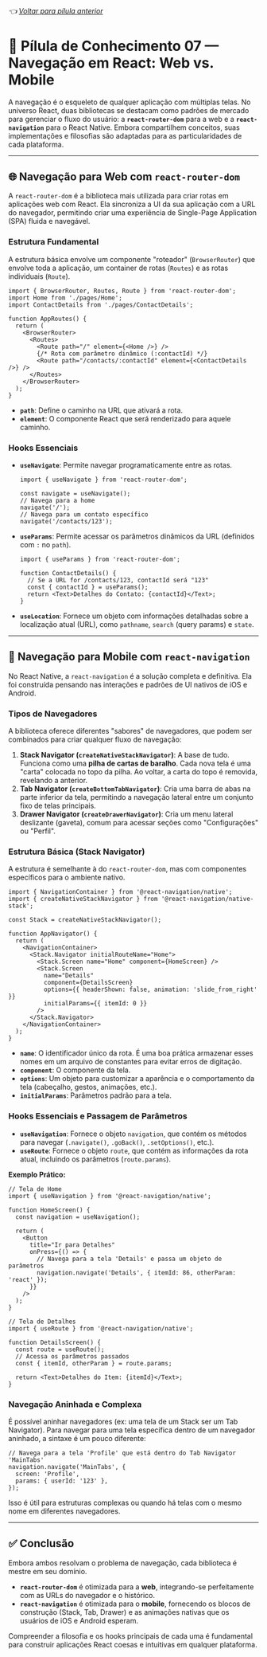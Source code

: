 ###### 👈 [Voltar para pílula anterior](https://github.com/ewerton5/reactJS-knowledge-nuggets/blob/main/content/006-design-system.md)

# 📘 Pílula de Conhecimento 07 — Navegação em React: Web vs. Mobile

A navegação é o esqueleto de qualquer aplicação com múltiplas telas. No universo React, duas bibliotecas se destacam como padrões de mercado para gerenciar o fluxo do usuário: a **`react-router-dom`** para a web e a **`react-navigation`** para o React Native. Embora compartilhem conceitos, suas implementações e filosofias são adaptadas para as particularidades de cada plataforma.

---

## 🌐 Navegação para Web com `react-router-dom`

A `react-router-dom` é a biblioteca mais utilizada para criar rotas em aplicações web com React. Ela sincroniza a UI da sua aplicação com a URL do navegador, permitindo criar uma experiência de Single-Page Application (SPA) fluida e navegável.

### Estrutura Fundamental

A estrutura básica envolve um componente "roteador" (`BrowserRouter`) que envolve toda a aplicação, um container de rotas (`Routes`) e as rotas individuais (`Route`).

```tsx
import { BrowserRouter, Routes, Route } from 'react-router-dom';
import Home from './pages/Home';
import ContactDetails from './pages/ContactDetails';

function AppRoutes() {
  return (
    <BrowserRouter>
      <Routes>
        <Route path="/" element={<Home />} />
        {/* Rota com parâmetro dinâmico (:contactId) */}
        <Route path="/contacts/:contactId" element={<ContactDetails />} />
      </Routes>
    </BrowserRouter>
  );
}
```

* **`path`**: Define o caminho na URL que ativará a rota.
* **`element`**: O componente React que será renderizado para aquele caminho.

### Hooks Essenciais

* **`useNavigate`**: Permite navegar programaticamente entre as rotas.
    ```tsx
    import { useNavigate } from 'react-router-dom';

    const navigate = useNavigate();
    // Navega para a home
    navigate('/');
    // Navega para um contato específico
    navigate('/contacts/123');
    ```
* **`useParams`**: Permite acessar os parâmetros dinâmicos da URL (definidos com `:` no `path`).
    ```tsx
    import { useParams } from 'react-router-dom';

    function ContactDetails() {
      // Se a URL for /contacts/123, contactId será "123"
      const { contactId } = useParams();
      return <Text>Detalhes do Contato: {contactId}</Text>;
    }
    ```
* **`useLocation`**: Fornece um objeto com informações detalhadas sobre a localização atual (URL), como `pathname`, `search` (query params) e `state`.

---

## 📱 Navegação para Mobile com `react-navigation`

No React Native, a `react-navigation` é a solução completa e definitiva. Ela foi construída pensando nas interações e padrões de UI nativos de iOS e Android.

### Tipos de Navegadores

A biblioteca oferece diferentes "sabores" de navegadores, que podem ser combinados para criar qualquer fluxo de navegação:

1.  **Stack Navigator (`createNativeStackNavigator`)**: A base de tudo. Funciona como uma **pilha de cartas de baralho**. Cada nova tela é uma "carta" colocada no topo da pilha. Ao voltar, a carta do topo é removida, revelando a anterior.
2.  **Tab Navigator (`createBottomTabNavigator`)**: Cria uma barra de abas na parte inferior da tela, permitindo a navegação lateral entre um conjunto fixo de telas principais.
3.  **Drawer Navigator (`createDrawerNavigator`)**: Cria um menu lateral deslizante (gaveta), comum para acessar seções como "Configurações" ou "Perfil".

### Estrutura Básica (Stack Navigator)

A estrutura é semelhante à do `react-router-dom`, mas com componentes específicos para o ambiente nativo.

```tsx
import { NavigationContainer } from '@react-navigation/native';
import { createNativeStackNavigator } from '@react-navigation/native-stack';

const Stack = createNativeStackNavigator();

function AppNavigator() {
  return (
    <NavigationContainer>
      <Stack.Navigator initialRouteName="Home">
        <Stack.Screen name="Home" component={HomeScreen} />
        <Stack.Screen
          name="Details"
          component={DetailsScreen}
          options={{ headerShown: false, animation: 'slide_from_right' }}
          initialParams={{ itemId: 0 }}
        />
      </Stack.Navigator>
    </NavigationContainer>
  );
}
```

* **`name`**: O identificador único da rota. É uma boa prática armazenar esses nomes em um arquivo de constantes para evitar erros de digitação.
* **`component`**: O componente da tela.
* **`options`**: Um objeto para customizar a aparência e o comportamento da tela (cabeçalho, gestos, animações, etc.).
* **`initialParams`**: Parâmetros padrão para a tela.

### Hooks Essenciais e Passagem de Parâmetros

* **`useNavigation`**: Fornece o objeto `navigation`, que contém os métodos para navegar (`.navigate()`, `.goBack()`, `.setOptions()`, etc.).
* **`useRoute`**: Fornece o objeto `route`, que contém as informações da rota atual, incluindo os parâmetros (`route.params`).

**Exemplo Prático:**

```tsx
// Tela de Home
import { useNavigation } from '@react-navigation/native';

function HomeScreen() {
  const navigation = useNavigation();

  return (
    <Button
      title="Ir para Detalhes"
      onPress={() => {
        // Navega para a tela 'Details' e passa um objeto de parâmetros
        navigation.navigate('Details', { itemId: 86, otherParam: 'react' });
      }}
    />
  );
}

// Tela de Detalhes
import { useRoute } from '@react-navigation/native';

function DetailsScreen() {
  const route = useRoute();
  // Acessa os parâmetros passados
  const { itemId, otherParam } = route.params;

  return <Text>Detalhes do Item: {itemId}</Text>;
}
```

### Navegação Aninhada e Complexa

É possível aninhar navegadores (ex: uma tela de um Stack ser um Tab Navigator). Para navegar para uma tela específica dentro de um navegador aninhado, a sintaxe é um pouco diferente:

```tsx
// Navega para a tela 'Profile' que está dentro do Tab Navigator 'MainTabs'
navigation.navigate('MainTabs', {
  screen: 'Profile',
  params: { userId: '123' },
});
```
Isso é útil para estruturas complexas ou quando há telas com o mesmo nome em diferentes navegadores.

---

## ✅ Conclusão

Embora ambos resolvam o problema de navegação, cada biblioteca é mestre em seu domínio.

* **`react-router-dom`** é otimizada para a **web**, integrando-se perfeitamente com as URLs do navegador e o histórico.
* **`react-navigation`** é otimizada para o **mobile**, fornecendo os blocos de construção (Stack, Tab, Drawer) e as animações nativas que os usuários de iOS e Android esperam.

Compreender a filosofia e os hooks principais de cada uma é fundamental para construir aplicações React coesas e intuitivas em qualquer plataforma.
